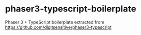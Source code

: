 # phaser3-typescript-boilerplate
Phaser 3 + TypeScript boilerplate extracted from https://github.com/digitsensitive/phaser3-typescript

